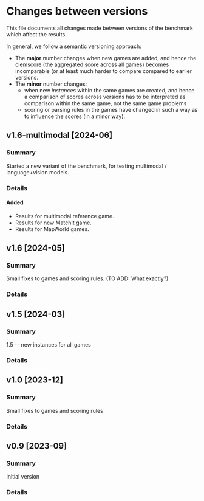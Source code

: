 # Changes between versions

This file documents all changes made between versions of the benchmark which affect the results.

In general, we follow a semantic versioning approach:
- The **major** number changes when new games are added, and hence the clemscore
  (the aggregated score across all games) becomes incomparable (or at least much harder to compare
  compared to earlier versions.
- The **minor** number changes:
    - when new *instances* within the same games are created, and hence a comparison of scores across 
      versions has to be interpreted as comparison within the same game, not the same game problems
    - scoring or parsing rules in the games have changed in such a way as to influence the scores
       (in a minor way).



## v1.6-multimodal [2024-06]
### Summary
Started a new variant of the benchmark, for testing multimodal / language+vision models.

### Details
#### Added
- Results for multimodal reference game.
- Results for new MatchIt game.
- Results for MapWorld games.




## v1.6  [2024-05]
### Summary
Small fixes to games and scoring rules. (TO ADD: What exactly?)

### Details



## v1.5 [2024-03]
### Summary

1.5 -- new instances for all games

### Details



## v1.0 [2023-12]
### Summary

Small fixes to games and scoring rules

### Details



## v0.9 [2023-09]
### Summary
Initial version

### Details





